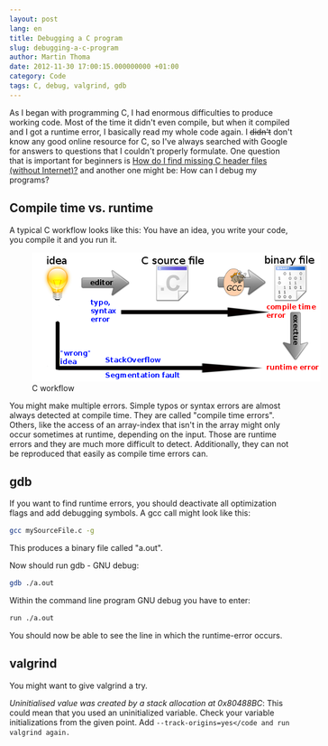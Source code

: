 ```yaml
---
layout: post
lang: en
title: Debugging a C program
slug: debugging-a-c-program
author: Martin Thoma
date: 2012-11-30 17:00:15.000000000 +01:00
category: Code
tags: C, debug, valgrind, gdb
---
```

As I began with programming C, I had enormous difficulties to produce working code. Most of the time it didn't even compile, but when it compiled and I got a runtime error, I basically read my whole code again. I <strike>didn't</strike> don't know any good online resource for C, so I've always searched with Google for answers to questions that I couldn't properly formulate. One question that is important for beginners is <a href="http://stackoverflow.com/q/12949290/562769">How do I find missing C header files (without Internet)?</a> and another one might be: How can I debug my programs?

<h2>Compile time vs. runtime</h2>
A typical C workflow looks like this: You have an idea, you write your code, you compile it and you run it.
<figure class="aligncenter">
            <a href="../images/2012/11/c-workflow.png"><img src="../images/2012/11/c-workflow.png" alt="C workflow" style="max-width:512px;max-height:229px" class="size-full wp-image-49641"/></a>
            <figcaption class="text-center">C workflow</figcaption>
        </figure>

You might make multiple errors. Simple typos or syntax errors are almost always detected at compile time. They are called "compile time errors". Others, like the access of an array-index that isn't in the array might only occur sometimes at runtime, depending on the input. Those are runtime errors and they are much more difficult to detect. Additionally, they can not be reproduced that easily as compile time errors can.

<h2>gdb</h2>
If you want to find runtime errors, you should deactivate all optimization flags and add debugging symbols. A gcc call might look like this:

```bash
gcc mySourceFile.c -g
```

This produces a binary file called "a.out".

Now should run gdb - GNU debug:
```bash
gdb ./a.out
```

Within the command line program GNU debug you have to enter:
```bash
run ./a.out
```

You should now be able to see the line in which the runtime-error occurs.

<h2>valgrind</h2>
You might want to give valgrind a try.

<em>Uninitialised value was created by a stack allocation at 0x80488BC</em>: This could mean that you used an uninitialized variable. Check your variable initializations from the given point. Add <code>--track-origins=yes</code and run valgrind again.
